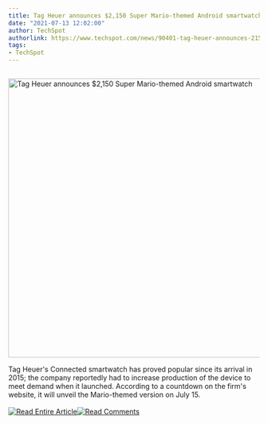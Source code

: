 ```yaml
---
title: Tag Heuer announces $2,150 Super Mario-themed Android smartwatch
date: "2021-07-13 12:02:00"
author: TechSpot
authorlink: https://www.techspot.com/news/90401-tag-heuer-announces-2150-super-mario-themed-android.html
tags:
- TechSpot
---
```

<a href="https://www.techspot.com/news/90401-tag-heuer-announces-2150-super-mario-themed-android.html" target="_blank"><img src="https://static.techspot.com/images2/news/ts3_thumbs/2021/07/2021-07-13-ts3_thumbs-fbe.jpg" width="800" height="560" style="padding: 15px 0" title="Tag Heuer announces $2,150 Super Mario-themed Android smartwatch" /></a><br />Tag Heuer's Connected smartwatch has proved popular since its arrival in 2015; the company reportedly had to increase production of the device to meet demand when it launched. According to a countdown on the firm's website, it will unveil the Mario-themed version on July 15.<br /><br /><a href="https://www.techspot.com/news/90401-tag-heuer-announces-2150-super-mario-themed-android.html"><img src="https://static.techspot.com/images/rss/rss_buttons_01.png" border="0" alt="Read Entire Article" /></a><a href="https://www.techspot.com/news/90401-tag-heuer-announces-2150-super-mario-themed-android.html#comments"><img src="https://static.techspot.com/images/rss/rss_buttons_02.png" border="0" alt="Read Comments" /></a><br /><br />